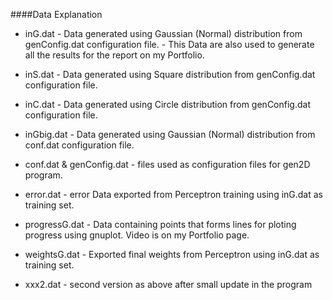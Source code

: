 ####Data Explanation
* inG.dat - Data generated using Gaussian (Normal) distribution from genConfig.dat configuration file.
		  - This Data are also used to generate all the results for the report on my Portfolio.
* inS.dat - Data generated using Square distribution from genConfig.dat configuration file.
* inC.dat - Data generated using Circle distribution from genConfig.dat configuration file.
* inGbig.dat - Data generated using Gaussian (Normal) distribution from conf.dat configuration file.
* conf.dat & genConfig.dat - files used as configuration files for gen2D program.
* error.dat - error Data exported from Perceptron training using inG.dat as training set.
* progressG.dat - Data containing points that forms lines for ploting progress using gnuplot. Video is on my Portfolio page.
* weightsG.dat - Exported final weights from Perceptron using inG.dat as training set.

* xxx2.dat - second version as above after small update in the program